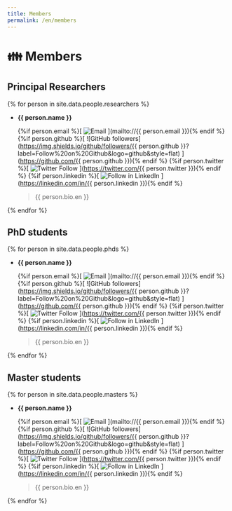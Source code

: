 ```yaml
---
title: Members
permalink: /en/members
---
```


# 👪 Members

## Principal Researchers

{% for person in site.data.people.researchers %}

- **{{ person.name }}**

    {%if person.email %}[ ![Email](https://img.shields.io/badge/Contact-by_email-yellowgreen?logo=gmail) ](mailto://{{ person.email }}){% endif %}
    {%if person.github %}[ ![GitHub followers](https://img.shields.io/github/followers/{{ person.github }}?label=Follow%20on%20Github&logo=github&style=flat) ](https://github.com/{{ person.github }}){% endif %}
    {%if person.twitter %}[ ![Twitter Follow](https://img.shields.io/twitter/follow/AlejandroPiad?color=blue&label=Follow%20on%20Twitter&logo=Twitter&style=flat) ](https://twitter.com/{{ person.twitter }}){% endif %}
    {%if person.linkedin %}[ ![Follow in LinkedIn](https://img.shields.io/badge/Follow%20on-LinkedIn-red?logo=linkedin) ](https://linkedin.com/in/{{ person.linkedin }}){% endif %}

    > {{ person.bio.en }}

{% endfor %}

## PhD students

{% for person in site.data.people.phds %}

- **{{ person.name }}**

    {%if person.email %}[ ![Email](https://img.shields.io/badge/Contact-by_email-yellowgreen?logo=gmail) ](mailto://{{ person.email }}){% endif %}
    {%if person.github %}[ ![GitHub followers](https://img.shields.io/github/followers/{{ person.github }}?label=Follow%20on%20Github&logo=github&style=flat) ](https://github.com/{{ person.github }}){% endif %}
    {%if person.twitter %}[ ![Twitter Follow](https://img.shields.io/twitter/follow/AlejandroPiad?color=blue&label=Follow%20on%20Twitter&logo=Twitter&style=flat) ](https://twitter.com/{{ person.twitter }}){% endif %}
    {%if person.linkedin %}[ ![Follow in LinkedIn](https://img.shields.io/badge/Follow%20on-LinkedIn-red?logo=linkedin) ](https://linkedin.com/in/{{ person.linkedin }}){% endif %}

    > {{ person.bio.en }}

{% endfor %}

## Master students

{% for person in site.data.people.masters %}

- **{{ person.name }}**

    {%if person.email %}[ ![Email](https://img.shields.io/badge/Contact-by_email-yellowgreen?logo=gmail) ](mailto://{{ person.email }}){% endif %}
    {%if person.github %}[ ![GitHub followers](https://img.shields.io/github/followers/{{ person.github }}?label=Follow%20on%20Github&logo=github&style=flat) ](https://github.com/{{ person.github }}){% endif %}
    {%if person.twitter %}[ ![Twitter Follow](https://img.shields.io/twitter/follow/AlejandroPiad?color=blue&label=Follow%20on%20Twitter&logo=Twitter&style=flat) ](https://twitter.com/{{ person.twitter }}){% endif %}
    {%if person.linkedin %}[ ![Follow in LinkedIn](https://img.shields.io/badge/Follow%20on-LinkedIn-red?logo=linkedin) ](https://linkedin.com/in/{{ person.linkedin }}){% endif %}

    > {{ person.bio.en }}

{% endfor %}
